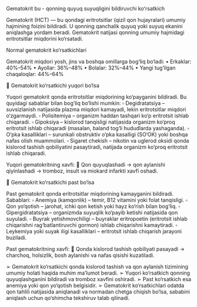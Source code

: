 Gematokrit bu - qonning quyuq suyuqligini bildiruvchi koʻrsatkich 

Gematokrit (HCT) — bu qondagi eritrotsitlar (qizil qon hujayralari) umumiy hajmining foizini bildiradi. U qonning qanchalik quyuq yoki suyuq ekanini aniqlashga yordam beradi. Gematokrit natijasi qonning umumiy hajmidagi eritrotsitlar miqdorini ko‘rsatadi.

Normal gematokrit ko‘rsatkichlari

Gematokrit miqdori yosh, jins va boshqa omillarga bog‘liq bo‘ladi:
• Erkaklar: 40%–54%
• Ayollar: 36%–48%
• Bolalar: 32%–44%
• Yangi tug‘ilgan chaqaloqlar: 44%–64%

🔺 Gematokrit ko‘rsatkichi yuqori bo‘lsa

Yuqori gematokrit qonda eritrotsitlar miqdorining ko‘payganini bildiradi. Bu quyidagi sabablar bilan bog‘liq bo‘lishi mumkin:
▫️ Degidratatsiya – suvsizlanish natijasida plazma miqdori kamayadi, lekin eritrotsitlar miqdori o‘zgarmaydi.
▫️ Polisitemiya – organizm haddan tashqari ko‘p eritrotsit ishlab chiqaradi.
▫️ Gipoksiya – kislorod tanqisligi natijasida organizm ko‘proq eritrotsit ishlab chiqaradi (masalan, baland tog‘li hududlarda yashaganda).
▫️ O‘pka kasalliklari – surunkali obstruktiv o‘pka kasalligi (SO‘OK) yoki boshqa nafas olish muammolari.
▫️ Sigaret chekish – nikotin va uglerod oksidi qonda kislorod tashish qobiliyatini pasaytiradi, natijada organizm ko‘proq eritrotsit ishlab chiqaradi.
 
Yuqori gematokritning xavfi:
📎 Qon quyuqlashadi → qon aylanishi qiyinlashadi → tromboz, insult va miokard infarkti xavfi oshadi.

🔻 Gematokrit ko‘rsatkichi past bo‘lsa

Past gematokrit qonda eritrotsitlar miqdorining kamayganini bildiradi. Sabablari:
▫️ Anemiya (kamqonlik) – temir, B12 vitamini yoki folat tanqisligi.
▫️ Qon yo‘qotish – jarohat, ichki qon ketish yoki hayz ko‘rish bilan bog‘liq.
▫️ Gipergidratatsiya – organizmda suyuqlik ko‘payib ketishi natijasida qon suyuladi.
▫️ Buyrak yetishmovchiligi – buyraklar eritropoetin (eritrotsit ishlab chiqarishni rag‘batlantiruvchi gormon) ishlab chiqarishni kamaytiradi.
▫️ Leykemiya yoki suyak iligi kasalliklari – eritrotsit ishlab chiqarish jarayoni buziladi.

Past gematokritning xavfi:
📎 Qonda kislorod tashish qobiliyati pasayadi → charchoq, holsizlik, bosh aylanishi va nafas qisishi kuzatiladi.

➢ Gematokrit ko‘rsatkichi qonda kislorod tashish va qon aylanish tizimining umumiy holati haqida muhim ma’lumot beradi.
➢ Yuqori ko‘rsatkich qonning quyuqlashganini bildiradi va tromboz xavfini oshiradi.
➢ Past ko‘rsatkich esa anemiya yoki qon yo‘qotish belgisidir.
➢ Gematokrit ko‘rsatkichlari odatda qon tahlili natijasida aniqlanadi va normadan chetga chiqish bo‘lsa, sababini aniqlash uchun qo‘shimcha tekshiruv talab qilinadi.